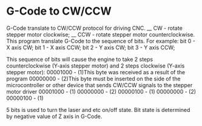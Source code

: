 # G-Code to CW/CCW
G-Code translate to CW/CCW protocol for driving СNC. __
CW - rotate stepper motor clockwise; __
CCW - rotate stepper motor counterclockwise.
This program translate G-Code to the sequence of bits.
For example: 
bit 0 - X axis CW; 
bit 1 - X axis CCW;
bit 2 - Y axis CW;
bit 3 - Y axis CCW;

This sequence of bits will cause the engine to take 2 steps counterclockwise (Y-axis stepper motor) and 2 steps clockwise (Y-axis stepper motor): 
00001000 - (1)This byte was received as a result of the program
00000000 - (2)This byte must be inserted on the side of the microcontroller or other device that sends CW/CCW signals to the stepper motor driver
00001000 - (1)
00000000 - (2)
00000100 - (1)
00000000 - (2)
00000100 - (1)

5 bits is used to turn the laser and etc on/off state.
Bit state is determined by negative value of Z axis in G-Code.



